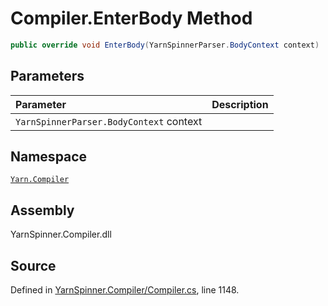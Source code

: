<!-- This file was generated by a tool. Do not edit this file by hand. -->

# Compiler.EnterBody Method


```csharp
public override void EnterBody(YarnSpinnerParser.BodyContext context)
```

## Parameters
|Parameter|Description|
|:---|:---|
|`YarnSpinnerParser.BodyContext` context||


## Namespace
[`Yarn.Compiler`](/api/csharp/yarn.compiler/README.md)

## Assembly
YarnSpinner.Compiler.dll

## Source
Defined in [YarnSpinner.Compiler/Compiler.cs](https://github.com/YarnSpinnerTool/YarnSpinner//blob/develop/YarnSpinner.Compiler/Compiler.cs#L1148), line 1148.
